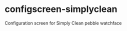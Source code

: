 configscreen-simplyclean
========================

Configuration screen for Simply Clean pebble watchface
